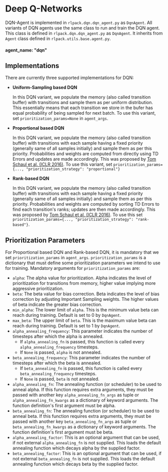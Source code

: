 # Deep Q-Networks
DQN-Agent is implemented in `rlpack.dqn.dqn_agent.py` as `DqnAgent`. All variants of DQN agents use the same class
to run and train the DQN agent. This class is defined in `rlpack.dqn.dqn_agent.py` as `DqnAgent`. It inherits from
`Agent` class defined in `rlpack.utils.base.agent.py`. 

#### agent_name: "dqn" 

## Implementations
There are currently three supported implementations for DQN: 

- <b> Uniform-Sampling based DQN </b>

    In this DQN variant, we populate the memory (also called transition buffer) with transitions and sample them 
as per uniform distribution. This essentially means that each transition we store in the bufer has equal probability
of being sampled for next batch.
To use this variant, set `prioritization_params=None` in `agent_args`.

- <b> Proportional based DQN </b>

    In this DQN variant, we populate the memory (also called transition buffer) with transitions with each sample 
having a fixed priority (generally same of all samples initially) and sample them as per this priority. 
Probabilities and weights are computed from directly using TD Errors and updates are made accordingly. 
This was proposed by [Tom Schaul et al. (ICLR 2016)](https://arxiv.org/pdf/1511.05952.pdf). To use this variant, 
set `prioritization_params={..., "prioritization_strategy": "proportional"}` 

- <b> Rank-based DQN </b>

  In this DQN variant, we populate the memory (also called transition buffer) with transitions with each sample
having a fixed priority (generally same of all samples initially) and sample them as per this priority.
Probabilities and weights are computed by sorting TD Errors to find each transition's ranks; updates are then made 
accordingly. This was proposed by [Tom Schaul et al. (ICLR 2016)](https://arxiv.org/pdf/1511.05952.pdf). To use this 
set `prioritization_params={..., "prioritization_strategy": "rank-based"}`.

## Prioritization Parameters

For Proportional based DQN and  Rank-based DQN, it is mandatory that we set `prioritization_params` in `agent_args`.
`prioritization_params` is a dictionary that must define some prioritization parameters we intend to use for training. 
Mandatory arguments for `prioritization_params` are: 
    
- `alpha`: The alpha value for prioritization. Alpha indicates the level of prioritization for transitions from memory, 
higher value implying more aggressive prioritization.
- `beta`: The beta value for bias correction. Beta indicates the level of bias correction by adjusting Important
Sampling weights. The higher values of beta indicate the greater bias correction.
- `min_alpha`: The lower limit of `alpha`. This is the minimum value beta can reach during training. Default is set to 
0 by `DqnAgent`.
- `max_beta`: The upper limit of `beta`. This is the maximum value beta can reach during training. Default is set to 1
by `DqnAgent`.
- `alpha_annealing_frequency`: This parameter indicates the number of timesteps after which the alpha is annealed. 
  - If `alpha_annealing_fn` is passed, this function is called every `alpha_annealing_frequency` timesteps. 
  - If `None` is passed, `alpha` is not annealed.
- `beta_annealing_frequency`: This parameter indicates the number of timesteps after which the beta is annealed.
    - If `beta_annealing_fn` is passed, this function is called every `beta_annealing_frequency` timesteps.
    - If `None` is passed, `beta` is not annealed.
- `alpha_annealing_fn`: The annealing function (or scheduler) to be used to anneal alpha. If this function requires extra
arguments, they must be passed with another key `alpha_annealing_fn_args` as tuple or `alpha_annealing_fn_kwargs` as a 
dictionary of keyword arguments. The function definition's first argument must be alpha. 
- `beta_annealing_fn`: The annealing function (or scheduler) to be used to anneal beta. If this function requires extra
  arguments, they must be passed with another key `beta_annealing_fn_args` as tuple or `beta_annealing_fn_kwargs` as a
  dictionary of keyword arguments. The function definition's first argument must be beta.
- `alpha_annealing_factor`: This is an optional argument that can be used, if not external `alpha_annealing_fn` 
is not supplied. This loads the default annealing function which decays alpha by the supplied factor.
- `beta_annealing_factor`: This is an optional argument that can be used, if not external `beta_annealing_fn`
is not supplied. This loads the default annealing function which decays beta by the supplied factor. 